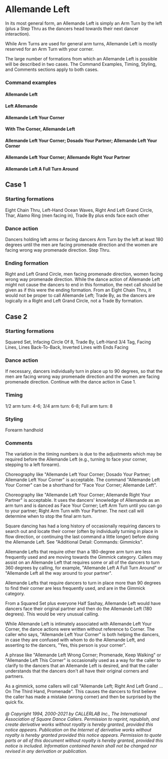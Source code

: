 
# Allemande Left

In its most general form, an Allemande Left is simply an Arm Turn by the left (plus a Step Thru as the
dancers head towards their next dancer interaction).

While Arm Turns are used for general arm turns, Allemande Left is mostly reserved for an Arm Turn with
your corner.

The large number of formations from which an Allemande Left is possible will be described in two cases.
The Command Examples, Timing, Styling, and Comments sections apply to both cases.

### Command examples

#### Allemande Left
#### Left Allemande
#### Allemande Left Your Corner
#### With The Corner, Allemande Left
#### Allemande Left Your Corner; Dosado Your Partner; Allemande Left Your Corner
#### Allemande Left Your Corner; Allemande Right Your Partner
#### Allemande Left A Full Turn Around

## Case 1

### Starting formations

Eight Chain Thru, Left-Hand Ocean Waves, Right And Left Grand Circle, Thar,
Alamo Ring (men facing in), Trade By plus ends face each other

### Dance action

Dancers holding left arms or facing dancers Arm Turn by the left at least 180 degrees until
the men are facing promenade direction and the women are facing wrong way promenade direction.
Step Thru.

### Ending formation

Right and Left Grand Circle, men facing promenade direction, women facing wrong way
promenade direction. While the dance action of Allemande Left might not cause the dancers to end in
this formation, the next call should be given as if this were the ending formation. From an Eight Chain
Thru, it would not be proper to call Allemande Left; Trade By, as the dancers are logically in a Right
and Left Grand Circle, not a Trade By formation.

## Case 2

### Starting formations

Squared Set, Infacing Circle Of 8, Trade By, Left-Hand 3/4 Tag, Facing Lines, Lines
Back-To-Back, Inverted Lines with Ends Facing

### Dance action

If necessary, dancers individually turn in place up to 90 degrees, so that the men are facing
wrong way promenade direction and the women are facing promenade direction.
Continue with the dance action in Case 1.

### Timing

1/2 arm turn: 4-6; 3/4 arm turn: 6-8; Full arm turn: 8

### Styling

Forearm handhold

### Comments

The variation in the timing numbers is due to the adjustments which may be required before
the Allemande Left (e.g., turning to face your corner, stepping to a left forearm).

Choreography like "Allemande Left Your Corner; Dosado Your Partner; Allemande Left Your Corner"
is acceptable. The command "Allemande Left Your Corner" can be a shorthand for "Face Your Corner;
Allemande Left".

Choreography like "Allemande Left Your Corner; Allemande Right Your Partner" is acceptable. It uses
the dancers' knowledge of Allemande as an arm turn and is danced as Face Your Corner; Left Arm Turn
until you can go to your partner; Right Arm Turn with Your Partner. The next call will determine
when to stop the final arm turn.

Square dancing has had a long history of occasionally requiring dancers to search out and locate their
corner (often by individually turning in place in flow direction, or continuing the last command a little
longer) before doing the Allemande Left. See "Additional Detail: Commands: Gimmicks".

Allemande Lefts that require other than a 180-degree arm turn are less frequently used and are moving
towards the Gimmick category. Callers may assist on an Allemande Left that requires some or all of
the dancers to turn 360 degrees by calling, for example, "Allemande Left A Full Turn Around" or
"Allemande Left all the way around to your partner".

Allemande Lefts that require dancers to turn in place more than 90 degrees to find their corner are less
frequently used, and are in the Gimmick category.

From a Squared Set plus everyone Half Sashay, Allemande Left would have dancers face their original
partner and then do the Allemande Left (180 degrees). This would be very unusual calling.

While Allemande Left is intimately associated with Allemande Left Your Corner, the dance actions were
written without reference to Corner. The caller who says, "Allemande Left Your Corner" is both
helping the dancers, in case they are confused with whom to do the Allemande Left, and asserting to
the dancers, "Yes, this person is your corner".

A phrase like "Allemande Left Wrong Corner; Promenade, Keep Walking" or "Allemande Left This
Corner" is occasionally used as a way for the caller to clarify to the dancers that an Allemande Left is
desired, and that the caller understands that the dancers don't all have their original corners and
partners.

As a gimmick, some callers will call "Allemande Left; Right And Left Grand ... On The Third Hand,
Promenade". This causes the dancers to first believe the caller has made a mistake (wrong corner) and
then be surprised by the quick fix.

###### @ Copyright 1994, 2000-2021 by CALLERLAB Inc., The International Association of Square Dance Callers. Permission to reprint, republish, and create derivative works without royalty is hereby granted, provided this notice appears. Publication on the Internet of derivative works without royalty is hereby granted provided this notice appears. Permission to quote parts or all of this document without royalty is hereby granted, provided this notice is included. Information contained herein shall not be changed nor revised in any derivation or publication.
